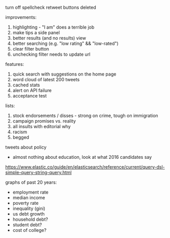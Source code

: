 turn off spellcheck
retweet buttons
deleted

improvements:
1. highlighting - "I am" does a terrible job
1. make tips a side panel
2. better results (and no results) view
3. better searching (e.g. "low rating" && "low-rated")
4. clear filter button
5. unchecking filter needs to update url

features:
1. quick search with suggestions on the home page
2. word cloud of latest 200 tweets
3. cached stats
4. alert on API failure
5. acceptance test

lists:
1. stock endorsements / disses - strong on crime, tough on immigration
2. campaign promises vs. reality
3. all insults with editorial why
4. racism
5. begged

tweets about policy
- almost nothing about education, look at what 2016 candidates say

https://www.elastic.co/guide/en/elasticsearch/reference/current/query-dsl-simple-query-string-query.html

graphs of past 20 years:
- employment rate
- median income
- poverty rate
- inequality (gini)
- us debt growth
- household debt?
- student debt?
- cost of college?

